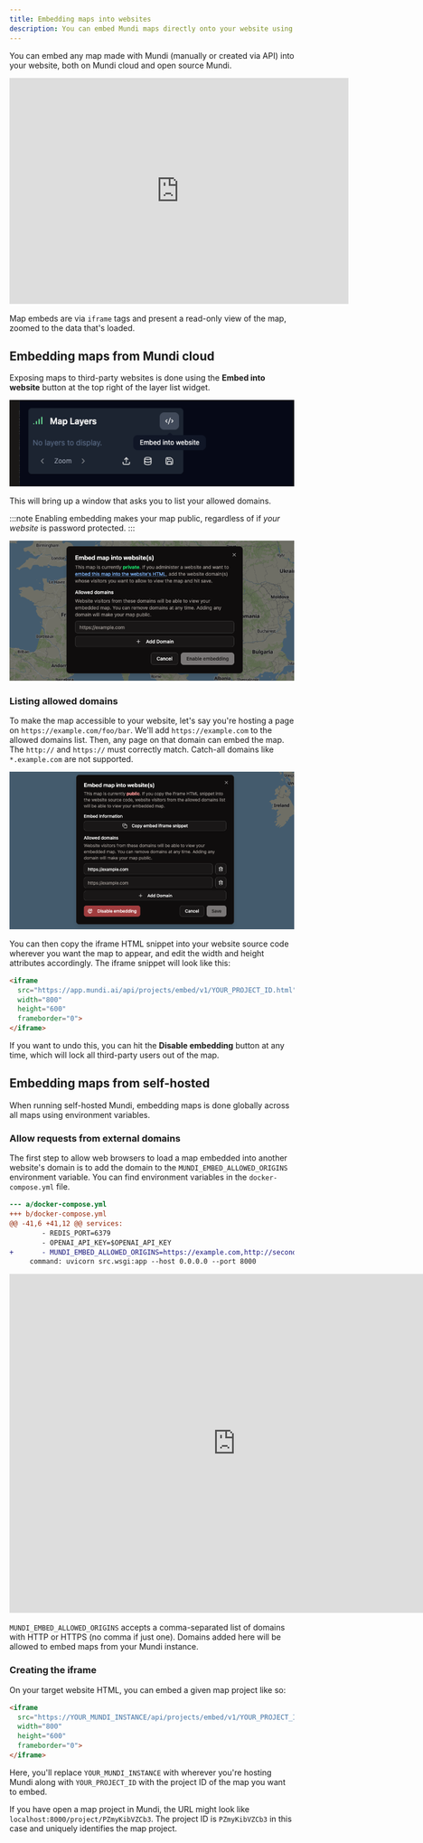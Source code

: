 ```yaml
---
title: Embedding maps into websites
description: You can embed Mundi maps directly onto your website using an iframe, allowing your website users to pan and zoom around a particular set of map data
---
```


You can embed any map made with Mundi (manually or created via API) into your website, both on Mundi cloud and open
source Mundi.

<iframe
  src="https://app.mundi.ai/api/projects/embed/v1/PHADgnGVJ3qz.html"
  width="600"
  height="400"
  style="height: 400px; margin-left: auto; margin-right: auto;"
  frameborder="0">
</iframe>

Map embeds are via `iframe` tags and present a read-only view of the map, zoomed to the data that's loaded.


## Embedding maps from Mundi cloud

Exposing maps to third-party websites is done using the **Embed into website** button at the top right
of the layer list widget.

![Embed into website button](../../../assets/embedding/embed-button.png)

This will bring up a window that asks you to list your allowed domains.

:::note
Enabling embedding makes your map public, regardless of if *your website* is password protected.
:::

![Embedding mundi map into website via open source web GIS](../../../assets/embedding/first-popup.png)

### Listing allowed domains

To make the map accessible to your website, let's say you're hosting a page on `https://example.com/foo/bar`.
We'll add `https://example.com` to the allowed domains list. Then, any page on that domain can embed
the map. The `http://` and `https://` must correctly match. Catch-all domains like `*.example.com` are
not supported.

![managing mundi allowed domains for embedding](../../../assets/embedding/second-popup.png)

You can then copy the iframe HTML snippet into your website source code wherever you want the map to
appear, and edit the width and height attributes accordingly. The iframe snippet will look like this:

```html
<iframe
  src="https://app.mundi.ai/api/projects/embed/v1/YOUR_PROJECT_ID.html"
  width="800"
  height="600"
  frameborder="0">
</iframe>
```

If you want to undo this, you can hit the **Disable embedding** button at any time, which will
lock all third-party users out of the map.

## Embedding maps from self-hosted

When running self-hosted Mundi, embedding maps is done globally across all maps using environment
variables.

### Allow requests from external domains

The first step to allow web browsers to load a map embedded into another website's domain is to
add the domain to the `MUNDI_EMBED_ALLOWED_ORIGINS` environment variable. You can find environment
variables in the `docker-compose.yml` file.

```diff
--- a/docker-compose.yml
+++ b/docker-compose.yml
@@ -41,6 +41,12 @@ services:
        - REDIS_PORT=6379
        - OPENAI_API_KEY=$OPENAI_API_KEY
+       - MUNDI_EMBED_ALLOWED_ORIGINS=https://example.com,http://secondwebsite.org
     command: uvicorn src.wsgi:app --host 0.0.0.0 --port 8000
```

<iframe
  src="http://localhost:5173/api/projects/embed/v1/PjBUgZMTrvf7.html"
  width="800"
  height="600"
  frameborder="0">
</iframe>

`MUNDI_EMBED_ALLOWED_ORIGINS` accepts a comma-separated list of domains with HTTP or HTTPS (no comma if just one).
Domains added here will be allowed to embed maps from your Mundi instance.

### Creating the iframe

On your target website HTML, you can embed a given map project like so:

```html
<iframe
  src="https://YOUR_MUNDI_INSTANCE/api/projects/embed/v1/YOUR_PROJECT_ID.html"
  width="800"
  height="600"
  frameborder="0">
</iframe>
```

Here, you'll replace `YOUR_MUNDI_INSTANCE` with wherever you're hosting Mundi along with
`YOUR_PROJECT_ID` with the project ID of the map you want to embed.

If you have open a map project in Mundi, the URL might look like `localhost:8000/project/PZmyKibVZCb3`.
The project ID is `PZmyKibVZCb3` in this case and uniquely identifies the map project.
